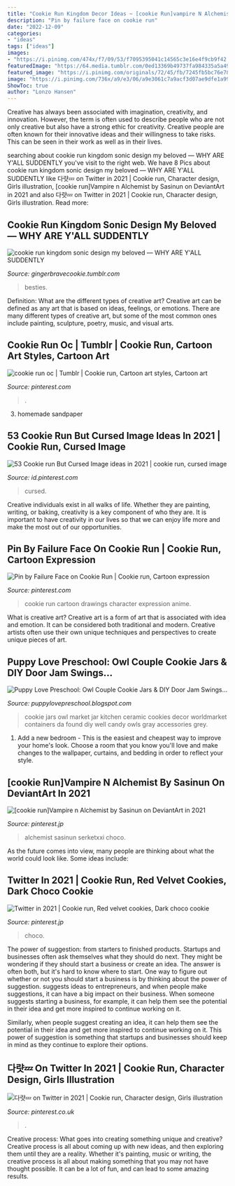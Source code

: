 ```yaml
---
title: "Cookie Run Kingdom Decor Ideas ~ [cookie Run]vampire N Alchemist By Sasinun On Deviantart In 2021"
description: "Pin by failure face on cookie run"
date: "2022-12-09"
categories:
- "ideas"
tags: ["ideas"]
images:
- "https://i.pinimg.com/474x/f7/09/53/f7095395041c14565c3e16e4f9cb9f42.jpg"
featuredImage: "https://64.media.tumblr.com/0ed13369b49737fa984335a5a4988ae2/bbc5ab65c63a5816-0f/s500x750/18f945d99d41268d5f61f500d71a3bc05927f06c.jpg"
featured_image: "https://i.pinimg.com/originals/72/45/fb/7245fb5bc76e781dc6e45d9daa9f6454.jpg"
image: "https://i.pinimg.com/736x/a9/e3/06/a9e3061c7a9acf3d07ae9dfe1a99ec86.jpg"
ShowToc: true
author: "Lonzo Hansen"
---
```



Creative has always been associated with imagination, creativity, and innovation. However, the term is often used to describe people who are not only creative but also have a strong ethic for creativity. Creative people are often known for their innovative ideas and their willingness to take risks. This can be seen in their work as well as in their lives.

	

		
searching about cookie run kingdom sonic design my beloved — WHY ARE Y&#039;ALL SUDDENTLY you've visit to the right web. We have 8 Pics about cookie run kingdom sonic design my beloved — WHY ARE Y&#039;ALL SUDDENTLY like 다럇💤 on Twitter in 2021 | Cookie run, Character design, Girls illustration, [cookie run]Vampire n Alchemist by Sasinun on DeviantArt in 2021 and also 다럇💤 on Twitter in 2021 | Cookie run, Character design, Girls illustration. Read more:
		
    
## Cookie Run Kingdom Sonic Design My Beloved — WHY ARE Y&#039;ALL SUDDENTLY

<img loading=lazy src="https://64.media.tumblr.com/0ed13369b49737fa984335a5a4988ae2/bbc5ab65c63a5816-0f/s500x750/18f945d99d41268d5f61f500d71a3bc05927f06c.jpg" onerror="this.onerror=null;this.src='https://tse4.mm.bing.net/th?id=OIP.HhVdj9nxtgN_Hh7DjmGDigHaFj&amp;pid=15.1';" alt="cookie run kingdom sonic design my beloved — WHY ARE Y&#039;ALL SUDDENTLY">

_Source: gingerbravecookie.tumblr.com_

>besties. 

	

Definition: What are the different types of creative art?
Creative art can be defined as any art that is based on ideas, feelings, or emotions. There are many different types of creative art, but some of the most common ones include painting, sculpture, poetry, music, and visual arts.

    
## Cookie Run Oc | Tumblr | Cookie Run, Cartoon Art Styles, Cartoon Art

<img loading=lazy src="https://i.pinimg.com/736x/a9/8c/1e/a98c1e1caa0d2086ee3ab60ff2780f06.jpg" onerror="this.onerror=null;this.src='https://tse2.mm.bing.net/th?id=OIP.Y-FGH2Iv55VY6R3I8tqdrgHaE8&amp;pid=15.1';" alt="cookie run oc | Tumblr | Cookie run, Cartoon art styles, Cartoon art">

_Source: pinterest.com_

>. 

	

3. homemade sandpaper

    
## 53 Cookie Run But Cursed Image Ideas In 2021 | Cookie Run, Cursed Image

<img loading=lazy src="https://i.pinimg.com/474x/f7/09/53/f7095395041c14565c3e16e4f9cb9f42.jpg" onerror="this.onerror=null;this.src='https://tse1.mm.bing.net/th?id=OIP.ENYqQlj4_fFQWksxOmH0QgAAAA&amp;pid=15.1';" alt="53 Cookie run But Cursed Image ideas in 2021 | cookie run, cursed image">

_Source: id.pinterest.com_

>cursed. 

	

Creative individuals exist in all walks of life. Whether they are painting, writing, or baking, creativity is a key component of who they are. It is important to have creativity in our lives so that we can enjoy life more and make the most out of our opportunities.

    
## Pin By Failure Face On Cookie Run | Cookie Run, Cartoon Expression

<img loading=lazy src="https://i.pinimg.com/originals/72/45/fb/7245fb5bc76e781dc6e45d9daa9f6454.jpg" onerror="this.onerror=null;this.src='https://tse2.mm.bing.net/th?id=OIP.pGc9hl8WA23a8SxmbO326QHaKN&amp;pid=15.1';" alt="Pin by Failure Face on Cookie Run | Cookie run, Cartoon expression">

_Source: pinterest.com_

>cookie run cartoon drawings character expression anime. 

	

What is creative art?
Creative art is a form of art that is associated with idea and emotion. It can be considered both traditional and modern. Creative artists often use their own unique techniques and perspectives to create unique pieces of art.

    
## Puppy Love Preschool: Owl Couple Cookie Jars &amp; DIY Door Jam Swings...

<img loading=lazy src="http://2.bp.blogspot.com/-v04zATNbgH0/UlykpALrowI/AAAAAAAANAY/C6p9sEJdtHI/s1600/world+market+owl+cookie+jars.jpg" onerror="this.onerror=null;this.src='https://tse3.mm.bing.net/th?id=OIP.c76JsoLW9wfubvDNuKAYCAHaHa&amp;pid=15.1';" alt="Puppy Love Preschool: Owl Couple Cookie Jars &amp; DIY Door Jam Swings...">

_Source: puppylovepreschool.blogspot.com_

>cookie jars owl market jar kitchen ceramic cookies decor worldmarket containers da found diy well candy owls gray accessories grey. 

	

1. Add a new bedroom - This is the easiest and cheapest way to improve your home's look. Choose a room that you know you'll love and make changes to the wallpaper, curtains, and bedding in order to reflect your style.

    
## [cookie Run]Vampire N Alchemist By Sasinun On DeviantArt In 2021

<img loading=lazy src="https://i.pinimg.com/736x/a1/b5/3d/a1b53d7f2347b04872af3343610a15e3--vampires-cookie.jpg" onerror="this.onerror=null;this.src='https://tse3.mm.bing.net/th?id=OIP.MiBSaTKKB1RcqG1-fjdN4AHaHB&amp;pid=15.1';" alt="[cookie run]Vampire n Alchemist by Sasinun on DeviantArt in 2021">

_Source: pinterest.jp_

>alchemist sasinun serketxxi choco. 

	

As the future comes into view, many people are thinking about what the world could look like. Some ideas include: 

    
## Twitter In 2021 | Cookie Run, Red Velvet Cookies, Dark Choco Cookie

<img loading=lazy src="https://i.pinimg.com/736x/d1/f7/9d/d1f79dcc6806f3a1ddf9dc16d048f63e.jpg" onerror="this.onerror=null;this.src='https://tse3.mm.bing.net/th?id=OIP.tAS4Nqu-BfBWW64fiOMcdQHaID&amp;pid=15.1';" alt="Twitter in 2021 | Cookie run, Red velvet cookies, Dark choco cookie">

_Source: pinterest.jp_

>choco. 

	

The power of suggestion: from starters to finished products.
Startups and businesses often ask themselves what they should do next. They might be wondering if they should start a business or create an idea. The answer is often both, but it's hard to know where to start. One way to figure out whether or not you should start a business is by thinking about the power of suggestion. 
 suggests ideas to entrepreneurs, and when people make suggestions, it can have a big impact on their business. When someone suggests starting a business, for example, it can help them see the potential in their idea and get more inspired to continue working on it. 

Similarly, when people suggest creating an idea, it can help them see the potential in their idea and get more inspired to continue working on it. This power of suggestion is something that startups and businesses should keep in mind as they continue to explore their options.

    
## 다럇💤 On Twitter In 2021 | Cookie Run, Character Design, Girls Illustration

<img loading=lazy src="https://i.pinimg.com/736x/a9/e3/06/a9e3061c7a9acf3d07ae9dfe1a99ec86.jpg" onerror="this.onerror=null;this.src='https://tse4.mm.bing.net/th?id=OIP.kWthHUOfCJx7rbEl-6PX3gHaEy&amp;pid=15.1';" alt="다럇💤 on Twitter in 2021 | Cookie run, Character design, Girls illustration">

_Source: pinterest.co.uk_

>. 

	

Creative process: What goes into creating something unique and creative?
Creative process is all about coming up with new ideas, and then exploring them until they are a reality. Whether it's painting, music or writing, the creative process is all about making something that you may not have thought possible. It can be a lot of fun, and can lead to some amazing results.

